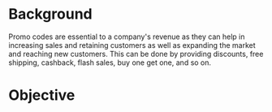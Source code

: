 # Background
Promo codes are essential to a company's revenue as they can help in increasing sales and retaining customers as well as expanding the market and reaching new customers. This can be done by providing discounts, free shipping, cashback, flash sales, buy one get one, and so on.
# Objective
